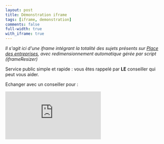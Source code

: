 ```yaml
---
layout: post
title: Démonstration iframe
tags: [iframe, demonstration]
comments: false
full-width: true
with_iframe: true
---
```


*Il s'agit ici d'une iframe intégrant la totalité des sujets présents sur [Place des entreprises](https://place-des-entreprises.beta.gouv.fr/), avec redimensionnement automatique gérée par script (iframeResizer)*

Service public simple et rapide : vous êtes rappelé par **LE** conseiller qui peut vous aider.


Echanger avec un conseiller pour :

<iframe data-iframe="true" src="https://ce-staging.osc-fr1.scalingo.io/aide-entreprise/mon-entreprise-urssaf-fr?siret=84054233600010&recrutement_poste_cadre=yes" frameborder="0" title="Formulaire de demande entreprise"></iframe>
<!-- <iframe data-iframe="true" src="http://192.168.1.14:3000/aide-entreprise/entreprises-haut-de-france?siret=84054233600010&recrutement_poste_cadre=yes" frameborder="0" title="Formulaire de demande entreprise"></iframe> -->